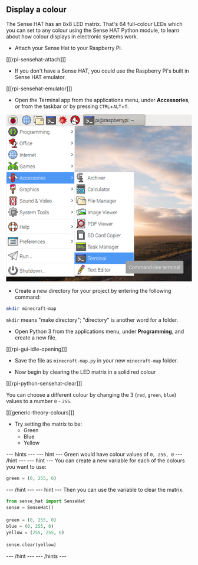 ## Display a colour

The Sense HAT has an 8x8 LED matrix. That's 64 full-colour LEDs which you can set to any colour using the Sense HAT Python module, to learn about how colour displays in electronic systems work.

- Attach your Sense Hat to your Raspberry Pi. 

[[[rpi-sensehat-attach]]]

- If you don't have a Sense HAT, you could use the Raspberry Pi's built in Sense HAT emulator.

[[[rpi-sensehat-emulator]]]

- Open the Terminal app from the applications menu, under **Accessories**, or from the taskbar or by pressing `CTRL`+`ALT`+`T`.

![Open Terminal](images/terminal-app-menu.png)

- Create a new directory for your project by entering the following command:

```bash
mkdir minecraft-map
```

`mkdir` means "make directory"; "directory" is another word for a folder.

- Open Python 3 from the applications menu, under **Programming**, and create a new file.

[[[rpi-gui-idle-opening]]]

- Save the file as `minecraft-map.py` in your new `minecraft-map` folder.

- Now begin by clearing the LED matrix in a solid red colour

[[[rpi-python-sensehat-clear]]]

You can choose a different colour by changing the 3 (`red`, `green`, `blue`) values to a number `0` - `255`.

[[[generic-theory-colours]]]

- Try setting the matrix to be:
  - Green
  - Blue
  - Yellow

--- hints --- --- hint ---
Green would have colour values of `0, 255, 0`
--- /hint --- --- hint ---
You can create a new variable for each of the colours you want to use:
```python
green = (0, 255, 0)
```
--- /hint --- --- hint ---
Then you can use the variable to clear the matrix.
```python
from sense_hat import SenseHat
sense = SenseHat()

green = (0, 255, 0)
blue = (0, 255, 0)
yellow = (255, 255, 0)

sense.clear(yellow)
```
--- /hint --- --- /hints ---
